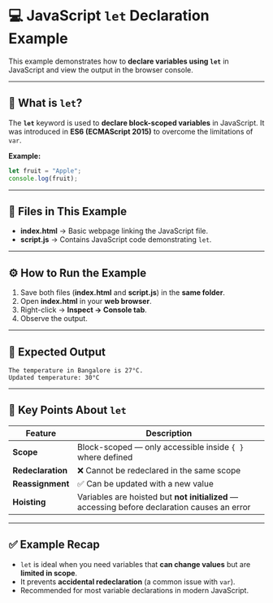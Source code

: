 
# 💻 JavaScript `let` Declaration Example

This example demonstrates how to **declare variables using `let`** in JavaScript and view the output in the browser console.

---

## 🧠 What is `let`?

The **`let`** keyword is used to **declare block-scoped variables** in JavaScript.
It was introduced in **ES6 (ECMAScript 2015)** to overcome the limitations of `var`.

**Example:**

```javascript
let fruit = "Apple";
console.log(fruit);
```

---

## 📂 Files in This Example

* **index.html** → Basic webpage linking the JavaScript file.
* **script.js** → Contains JavaScript code demonstrating `let`.

---

## ⚙️ How to Run the Example

1. Save both files (**index.html** and **script.js**) in the **same folder**.
2. Open **index.html** in your **web browser**.
3. Right-click → **Inspect → Console tab**.
4. Observe the output.

---

## 🧾 Expected Output

```plaintext
The temperature in Bangalore is 27°C.
Updated temperature: 30°C
```

---

## 📘 Key Points About `let`

| Feature           | Description                                                                                  |
| ----------------- | -------------------------------------------------------------------------------------------- |
| **Scope**         | Block-scoped — only accessible inside `{ }` where defined                                    |
| **Redeclaration** | ❌ Cannot be redeclared in the same scope                                                     |
| **Reassignment**  | ✅ Can be updated with a new value                                                            |
| **Hoisting**      | Variables are hoisted but **not initialized** — accessing before declaration causes an error |

---

## ✅ Example Recap

* `let` is ideal when you need variables that **can change values** but are **limited in scope**.
* It prevents **accidental redeclaration** (a common issue with `var`).
* Recommended for most variable declarations in modern JavaScript.

